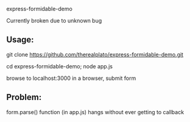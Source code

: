 express-formidable-demo

Currently broken due to unknown bug

Usage:
------

git clone https://github.com/therealplato/express-formidable-demo.git

cd express-formidable-demo; node app.js

browse to localhost:3000 in a browser, submit form

Problem:
--------

form.parse() function (in app.js) hangs without ever getting to callback
